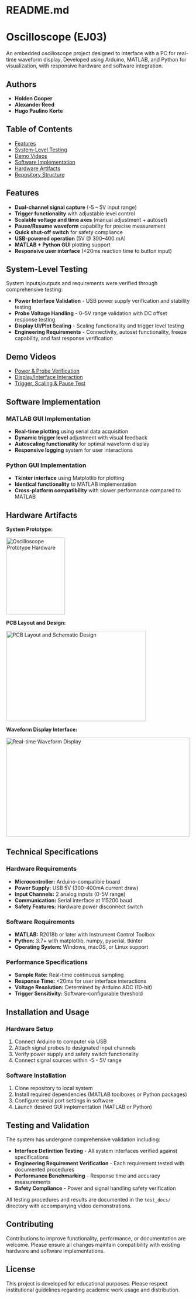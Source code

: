 # README.md

# Oscilloscope (EJ03)

An embedded oscilloscope project designed to interface with a PC for real-time waveform display. Developed using Arduino, MATLAB, and Python for visualization, with responsive hardware and software integration.

## Authors
- **Holden Cooper**  
- **Alexander Reed**  
- **Hugo Paulino Korte**

## Table of Contents
- [Features](#features)
- [System-Level Testing](#system-level-testing)
- [Demo Videos](#demo-videos)
- [Software Implementation](#software-implementation)
- [Hardware Artifacts](#hardware-artifacts)
- [Repository Structure](#repository-structure)

## Features

- **Dual-channel signal capture** (-5 – 5V input range)
- **Trigger functionality** with adjustable level control
- **Scalable voltage and time axes** (manual adjustment + autoset)
- **Pause/Resume waveform** capability for precise measurement
- **Quick shut-off switch** for safety compliance
- **USB-powered operation** (5V @ 300–400 mA)
- **MATLAB + Python GUI** plotting support
- **Responsive user interface** (<20ms reaction time to button input)

## System-Level Testing

System inputs/outputs and requirements were verified through comprehensive testing:

- **Power Interface Validation** - USB power supply verification and stability testing
- **Probe Voltage Handling** - 0–5V range validation with DC offset response testing
- **Display UI/Plot Scaling** - Scaling functionality and trigger level testing
- **Engineering Requirements** - Connectivity, autoset functionality, freeze capability, and fast response verification

## Demo Videos

- [Power & Probe Verification](https://drive.google.com/file/d/1qpPxgj_2ELeq_hVIDmS6AkScGJFoJmDg/view?usp=sharing)
- [Display/Interface Interaction](https://drive.google.com/file/d/10gETVLNk9-uiuTsQ3BNzPl2V_6j1PxNv/view?usp=sharing)
- [Trigger, Scaling & Pause Test](https://drive.google.com/file/d/144kXtIBlEre2H5gJudbySwPas5wJp2iQ/view?usp=sharing)

## Software Implementation

### MATLAB GUI Implementation
- **Real-time plotting** using serial data acquisition
- **Dynamic trigger level** adjustment with visual feedback
- **Autoscaling functionality** for optimal waveform display
- **Responsive logging** system for user interactions

### Python GUI Implementation
- **Tkinter interface** using Matplotlib for plotting
- **Identical functionality** to MATLAB implementation
- **Cross-platform compatibility** with slower performance compared to MATLAB

## Hardware Artifacts

**System Prototype:**

<img width="161" height="210" alt="Oscilloscope Prototype Hardware" src="https://github.com/user-attachments/assets/691cc487-abe5-4199-be97-239549bf357a" />

**PCB Layout and Design:**

<img width="382" height="246" alt="PCB Layout and Schematic Design" src="https://github.com/user-attachments/assets/efe00784-668f-417f-bf13-6776731c8e78" />

**Waveform Display Interface:**

<img width="501" height="270" alt="Real-time Waveform Display" src="https://github.com/user-attachments/assets/9a91f9b3-88c2-4f9a-950d-aa7c4b9e1634" />

## Technical Specifications

### Hardware Requirements
- **Microcontroller:** Arduino-compatible board
- **Power Supply:** USB 5V (300-400mA current draw)
- **Input Channels:** 2 analog inputs (0-5V range)
- **Communication:** Serial interface at 115200 baud
- **Safety Features:** Hardware power disconnect switch

### Software Requirements
- **MATLAB:** R2018b or later with Instrument Control Toolbox
- **Python:** 3.7+ with matplotlib, numpy, pyserial, tkinter
- **Operating System:** Windows, macOS, or Linux support

### Performance Specifications
- **Sample Rate:** Real-time continuous sampling
- **Response Time:** <20ms for user interface interactions
- **Voltage Resolution:** Determined by Arduino ADC (10-bit)
- **Trigger Sensitivity:** Software-configurable threshold

## Installation and Usage

### Hardware Setup
1. Connect Arduino to computer via USB
2. Attach signal probes to designated input channels
3. Verify power supply and safety switch functionality
4. Connect signal sources within -5 - 5V range

### Software Installation
1. Clone repository to local system
2. Install required dependencies (MATLAB toolboxes or Python packages)
3. Configure serial port settings in software
4. Launch desired GUI implementation (MATLAB or Python)

## Testing and Validation

The system has undergone comprehensive validation including:

- **Interface Definition Testing** - All system interfaces verified against specifications
- **Engineering Requirement Verification** - Each requirement tested with documented procedures
- **Performance Benchmarking** - Response time and accuracy measurements
- **Safety Compliance** - Power and signal handling safety verification

All testing procedures and results are documented in the `test_docs/` directory with accompanying video demonstrations.

## Contributing

Contributions to improve functionality, performance, or documentation are welcome. Please ensure all changes maintain compatibility with existing hardware and software implementations.

## License

This project is developed for educational purposes. Please respect institutional guidelines regarding academic work usage and distribution.
